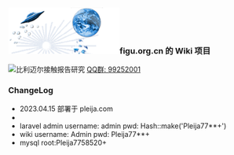 


### ![figu.org.cn](docs/images/figu.png)figu.org.cn 的 Wiki 项目
![比利迈尔接触报告研究](https://pub.idqqimg.com/wpa/images/group.png) [QQ群: 99252001](https://qm.qq.com/cgi-bin/qm/qr?k=fGj3vHDbbkQZhMOY3JPylihnxi9SqTFz&jump_from=webapi)

### ChangeLog
- 2023.04.15 部署于 pleija.com
- 
- laravel admin username: admin pwd: Hash::make('Pleija77**+')
- wiki username: Admin pwd: Pleija77**+
- mysql root:Pleija7758520+
